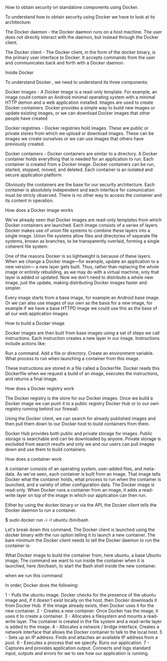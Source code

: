 How to obtain security on standalone components using Docker.

To understand how to obtain security using Docker we have to look at its architecture: 


The Docker daemon - the Docker daemon runs on a host machine. The user does not directly interact with the daemon, but instead through the Docker client.

The Docker client - The Docker client, in the form of the docker binary, is the primary user interface to Docker. It accepts commands from the user and communicates back and forth with a Docker daemon.

Inside Docker

To understand Docker , we need to understand its three components:

Docker images - A Docker image is a read-only template. For example, an image could contain an Android minimal operating system with a minimal HTTP demon and a web application installed. Images are used to create Docker containers.  Docker provides a simple way to build new images or update existing images, or we can download Docker images that other people have created

Docker registries - Docker registries hold images. These are public or private stores from which we upload or download images. These can be images we create ourselves or we can use images that others have previously created.

Docker containers - Docker containers are similar to a directory. A Docker container holds everything that is needed for an application to run. Each container is created from a Docker image. Docker containers can be run, started, stopped, moved, and deleted. Each container is an isolated and secure application platform.

Obviously the containers are the base for our security architecture. Each container is absolutely independent and each interface for comunication must be stricly observed. There is no other way to access the container and its content in operation.

How does a Docker image works

We've already seen that Docker images are read-only templates from which Docker containers are launched. Each image consists of a series of layers. Docker makes use of union file systems to combine these layers into a single image. Union file systems allow files and directories of separate file systems, known as branches, to be transparently overlaid, forming a single coherent file system.

One of the reasons Docker is so lightweight is because of these layers. When we change a Docker image—for example, update an application to a new version— a new layer gets built. Thus, rather than replacing the whole image or entirely rebuilding, as we may do with a virtual machine, only that layer is added or updated. Now we don't need to distribute a whole new image, just the update, making distributing Docker images faster and simpler.

Every image starts from a base image, for example an Android base image. Or we can also use images of our own as the basis for a new image, for example if we have a base HTTPD image we could use this as the base of all our web application images.

How to build a Docker image

Docker images are then built from base images using a set of steps we call instructions. Each instruction creates a new layer in our image. Instructions include actions like:

Run a command.
Add a file or directory.
Create an environment variable.
What process to run when launching a container from this image.

These instructions are stored in a file called a Dockerfile. Docker reads this Dockerfile when we request a build of an image, executes the instructions, and returns a final image.

How does a Docker registry work

The Docker registry is the store for our Docker images. Once we build a Docker image we can push it to a public registry Docker Hub or to our own registry running behind our firewall.

Using the Docker client, we can search for already published images and then pull them down to our Docker host to build containers from them.

Docker Hub provides both public and private storage for images. Public storage is searchable and can be downloaded by anyone. Private storage is excluded from search results and only we and our users can pull images down and use them to build containers. 

How does a container work

A container consists of an operating system, user-added files, and meta-data. As we've seen, each container is built from an image. That image tells Docker what the container holds, what process to run when the container is launched, and a variety of other configuration data. The Docker image is read-only. When Docker runs a container from an image, it adds a read-write layer on top of the image in which our application can then run.

Either by using the docker binary or via the API, the Docker client tells the Docker daemon to run a container.

$ sudo docker run -i -t ubuntu /bin/bash

Let's break down this command. The Docker client is launched using the docker binary with the run option telling it to launch a new container. The bare minimum the Docker client needs to tell the Docker daemon to run the container is:

What Docker image to build the container from, here ubuntu, a base Ubuntu image;
The command we want to run inside the container when it is launched, here /bin/bash, to start the Bash shell inside the new container.

when we run this command:


In order, Docker does the following:

1 - Pulls the ubuntu image. Docker checks for the presence of the ubuntu image and, if it doesn't exist locally on the host, then Docker downloads it from Docker Hub. If the image already exists, then Docker uses it for the new container.
2 - Creates a new container. Once Docker has the image, it uses it to create a container.
3 - Allocates a filesystem and mounts a read-write layer. The container is created in the file system and a read-write layer is added to the image.
4 - Allocates a network / bridge interface. Creates a network interface that allows the Docker container to talk to the local host.
5 - Sets up an IP address. Finds and attaches an available IP address from a pool.
6 - Executes a process that we specify. Runs our application.
7 - Captures and provides application output. Connects and logs standard input, outputs and errors for we to see how our application is running.
